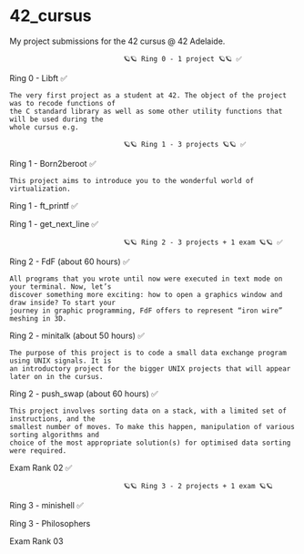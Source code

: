 # 42_cursus

My project submissions for the 42 cursus @ 42 Adelaide.

                                🪐🪐 Ring 0 - 1 project 🪐🪐 ✅

Ring 0 - Libft ✅

    The very first project as a student at 42. The object of the project was to recode functions of 
    the C standard library as well as some other utility functions that will be used during the 
    whole cursus e.g.

                                🪐🪐 Ring 1 - 3 projects 🪐🪐 ✅

Ring 1 - Born2beroot ✅

    This project aims to introduce you to the wonderful world of virtualization. 

Ring 1 - ft_printf ✅

Ring 1 - get_next_line ✅

                                🪐🪐 Ring 2 - 3 projects + 1 exam 🪐🪐 ✅

Ring 2 - FdF (about 60 hours) ✅

    All programs that you wrote until now were executed in text mode on your terminal. Now, let’s 
    discover something more exciting: how to open a graphics window and draw inside? To start your 
    journey in graphic programming, FdF offers to represent “iron wire” meshing in 3D. 

Ring 2 - minitalk (about 50 hours) ✅

    The purpose of this project is to code a small data exchange program using UNIX signals. It is
    an introductory project for the bigger UNIX projects that will appear later on in the cursus. 

Ring 2 - push_swap (about 60 hours) ✅

    This project involves sorting data on a stack, with a limited set of instructions, and the 
    smallest number of moves. To make this happen, manipulation of various sorting algorithms and 
    choice of the most appropriate solution(s) for optimised data sorting were required. 

Exam Rank 02 ✅

                                🪐🪐 Ring 3 - 2 projects + 1 exam 🪐🪐

Ring 3 - minishell ✅

Ring 3 - Philosophers

Exam Rank 03


